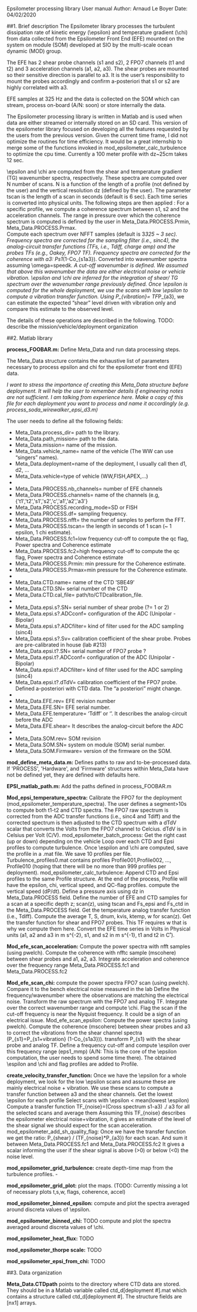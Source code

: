 Epsilometer processing library
User manual
Author: Arnaud Le Boyer
Date: 04/02/2020


##1. Brief description
The Epsilometer library processes the turbulent dissipation rate of kinetic energy (\epsilon) and temperature gradient (\chi) from data collected from the Epsilometer Front End (EFE) mounted on the system on module (SOM) developed at SIO by the multi-scale ocean dynamic (MOD) group.

The EFE has 2 shear probe channels (s1 and s2), 2 FPO7 channels (t1 and t2) and 3 acceleration channels (a1, a2, a3). The shear probes are mounted so their sensitive direction is parallel to a3. It is the user’s responsibility to mount the probes accordingly and confirm a-posteriori that s1 or s2 are highly correlated with a3.

EFE samples at 325 Hz and the data is collected on the SOM which can stream, process on-board (A/N: soon) or store internally the data.

The Epsilometer processing library is written in Matlab and is used when data are either streamed or internally stored on an SD card. This version of the epsilometer library focused on developing all the features requested by the users from the previous version. Given the current time frame, I did not  optimize the routines for time efficiency. It would be a great internship to merge some of the functions invoked in mod_epsilometer_calc_turbulence to optimize the cpu time. Currently a 100 meter profile with dz~25cm takes 12 sec.

\epsilon and \chi are computed from the shear and temperature gradient (TG) wavenumber spectra, respectively. These spectra are computed over N number of scans. N is a function of the length of a profile (not defined by the user) and the vertical resolution dz (defined by the user). The parameter tscan is the length of a scan in seconds (default is 6 sec). Each time series is converted into physical units. The following steps are then applied :
For a specific profile, we compute a coherence spectrum between s1, s2 and the acceleration channels. The range in pressure over which the coherence spectrum is computed is defined by the user in Meta_Data.PROCESS.Prmin, Meta_Data.PROCESS.Prmax.  
Compute each spectrum over NFFT samples (default is 3*325 ~ 3 sec).
Frequency spectra are corrected for the sampling filter (i.e., sinc4), the analog-circuit transfer functions (TFs, i.e., Tdiff, charge amp)  and the probes TFs (e.g., Oakey, FPO7 TF).
Frequency spectra are corrected for the coherence with a3: Ps1*(1-Co_{s1a3}).
Converted into wavenumber spectra assuming \omega=speed*k.
A cut-off wavenumber is defined. We assumed that above this wavenumber the data are either electrical noise or vehicle vibration.
\epsilon and \chi are inferred for the integration of shear/ TG spectrum over the wavenumber range previously defined.
Once \epsilon is computed for the whole deployment, we use the scans with low \epsilon to compute a vibration transfer function. Using P_{vibration}= TF*P_{a3}, we can estimate the expected “shear” level driven with vibration only and compare this estimate to the observed level.  


The details of these operations are described in the following.
TODO: describe the mission/vehicle/deployment organization

##2. Matlab library

**process_FOOBAR.m:** Define Meta_Data and run data processing steps.

The Meta_Data structure contains the exhaustive list of parameters necessary to process epsilon and chi for the epsilometer front end (EFE) data.

*I want to stress the importance of creating this Meta_Data structure before deployment. It will help the user to remember details if engineering notes are not sufficient. I am talking from experience here. Make a copy of this file for each deployment you want to process and name it accordingly (e.g. process_soda_wirewalker_epsi_d3.m)*

 The user needs to define all the following fields:

- Meta_Data.process_dir= path to the library.
- Meta_Data.path_mission= path to the data.
- Meta_Data.mission= name of the mission.
- Meta_Data.vehicle_name= name of the vehicle (The WW can use “singers” names).
- Meta_Data.deployment=name of the deployment, I usually call then d1, d2, …
- Meta_Data.vehicle=type of vehicle (WW,FISH,APEX,...)
-
- Meta_Data.PROCESS.nb_channels= number of EFE channels                                   
- Meta_Data.PROCESS.channels= name of the channels (e.g, {'t1','t2','s1','s2','c','a1','a2','a3'}
- Meta_Data.PROCESS.recording_mode=SD or FISH
- Meta_Data.PROCESS.df= sampling frequency.
- Meta_Data.PROCESS.nfft= the number of samples to perform the FFT.
- Meta_Data.PROCESS.tscan= the length in seconds of 1 scan (~ 1 epsilon, 1 chi estimate).
- Meta_Data.PROCESS.fc1=low frequency cut-off to compute the qc flag, Power spectra and Coherence estimate
- Meta_Data.PROCESS.fc2=high frequency cut-off to compute the qc flag, Power spectra and Coherence estimate
- Meta_Data.PROCESS.Prmin: min pressure for the Coherence estimate.
- Meta_Data.PROCESS.Prmax=min pressure for the Coherence estimate.
-
- Meta_Data.CTD.name= name of the CTD ’SBE49’
- Meta_Data.CTD.SN= serial number of the CTD
- Meta_Data.CTD.cal_file= path/to/CTDcalibration_file.
-
- Meta_Data.epsi.s?.SN= serial number of shear probe (?= 1 or 2)
- Meta_Data.epsi.s?.ADCconf= configuration of the ADC (Unipolar -Bipolar)
- Meta_Data.epsi.s?.ADCfilter= kind of filter used for the ADC sampling (sinc4)
- Meta_Data.epsi.s?.Sv= calibration coefficient of the shear probe. Probes are pre-calibrated in house (lab #213)
- Meta_Data.epsi.t?.SN= serial number of FPO7 probe ?
- Meta_Data.epsi.t?.ADCconf= configuration of the ADC (Unipolar - Bipolar)
- Meta_Data.epsi.t?.ADCfilter= kind of filter used for the ADC sampling (sinc4)
- Meta_Data.epsi.t?.dTdV= calibration coefficient of the FPO7 probe. Defined a-posteriori with CTD data. The “a posteriori” might change.
-
- Meta_Data.EFE.rev= EFE revision number
- Meta_Data.EFE.SN= EFE serial number.
- Meta_Data.EFE.temperature= ‘Tdiff’ or ‘’. It describes the analog-circuit before the ADC  
- Meta_Data.EFE.shear= It describes the analog-circuit before the ADC
-
- Meta_Data.SOM.rev= SOM revision
- Meta_Data.SOM.SN= system on module (SOM) serial number.
- Meta_Data.SOM.Firmware= version of the firmware on the SOM.

**mod_define_meta_data.m:** Defines paths to raw and to-be-processed data. If 'PROCESS', 'Hardware', and 'Firmware' structures within Meta_Data have not be defined yet, they are defined with defaults here.

**EPSI_matlab_path.m:** Add the paths defined in process_FOOBAR.m

**Mod_epsi_temperature_spectra:**
Calibrate the FPO7 for the deployment (mod_epsilometer_temperature_spectra). The user defines a segment>10s to compute both t1-t2 and CTD spectra.
The FPO7 raw spectrum is corrected from the ADC transfer functions (i.e., sinc4 and Tdiff)
and the corrected spectrum is then adjusted to the CTD spectrum with a dTdV scalar that converts the Volts from the FPO7 channel to Celcius. dTdV is in Celsius per Volt (C/V).
mod_epsilometer_batch_process:
Get the right cast (up or down) depending on the vehicle
Loop over each CTD and Epsi profiles to compute turbulence.
Once \espilon and \chi are computed, save the profile in a .mat file. We save 10 profiles per file. Turbulence_profiles0.mat contains profiles Profile001,Profile002, …, Profile010 (hoping that there will be no more than 999 profiles per deployment).
mod_epsilometer_calc_turbulence:
Append CTD and Epsi profiles to the same Profile structure. At the end of the process, Profile will have the epsilon, chi, vertical speed, and QC-flag profiles.
compute the vertical speed (dP/dt).
Define a pressure axis using dz in Meta_Data.PROCESS field.
Define the number of EFE and CTD samples for a scan at a specific depth z; scan(z), using tscan and Fs_epsi and Fs_ctd in the Meta_Data.PROCESS field.
Get the temperature analog transfer function (i.e., Tdiff).
Compute the average T, S, dnum, kvis, ktemp, w for scan(z).
Get the transfer function for shear and FPO7 probes. This TF requires w that is why we compute them here.
Convert the EFE time series in Volts in Physical units (a1, a2 and a3 in m s^{-2}, s1, and s2 in m s^{-1}, t1 and t2 in C˚).


**Mod_efe_scan_acceleration:**
Compute the power spectra with nfft samples (using pwelch).
Compute the coherence with nfftc sample (mscohere) between shear probes and a1, a2, a3.
Integrate acceleration and coherence over the frequency range Meta_Data.PROCESS.fc1 and  Meta_Data.PROCESS.fc2

**Mod_efe_scan_chi:**
compute the power spectra FPO7 scan (using pwelch).
Compare it to the bench electrical noise measured in the lab
Define the frequency/wavenumber where the observations are matching the electrical noise.
Transform the raw spectrum with the FPO7 and analog TF.
Integrate over the correct wavenumber range and compute \chi.
Flag the scan if the cut-off frequency is near the Nyquist frequency. It could be a sign of an electrical issue.
Mod_efe_scan_epsilon:
Compute the power spectra (using pwelch).
Compute the coherence (mscohere) between shear probes and a3 to correct the vibrations from the shear channel spectra (P_{s1}=P_{s1+vibration} (1-Co_{s1a3})).
transform P_{s1}  with the shear probe and analog TF.
Define a frequency cut-off and compute \espilon over this frequency range (eps1_mmp) (A/N: This is the core of the \epsilon computation, the user needs to spend some time there).
The obtained \espilon and \chi and flag profiles are added to Profile.


**create_velocity_transfer_function:**
Once we have the \epsilon for a whole deployment, we look for the low \epsilon scans and assume these are mainly electrical noise + vibration. We use these scans to compute a transfer function between a3 and the shear channels.
Get the lowest \epsilon for each profile
Select scans with \epsilon < mean(lowest \espilon)
Compute a transfer function TF_{noise}=(Cross spectrum s1-a3) ./ a3 for all the selected scans and average them
Assuming this TF_{noise} describes the epsilometer electrical noise+vibration, it gives an estimate of the level of the shear signal we should expect for the scan acceleration.
mod_epsilometer_add_sh_quality_flag:
Once we have the transfer function we get the ratio:
P_{shear} / (TF_{noise}*P_{a3}) for each scan.
And sum it between Meta_Data.PROCESS.fc1 and  Meta_Data.PROCESS.fc2
It gives a scalar informing the user if the shear signal is above (>0) or below (<0) the noise level.

**mod_epsilometer_grid_turbulence:** create depth-time map from the turbulence profiles. -

**mod_epsilometer_grid_plot:** plot the maps. (TODO: Currently missing a lot of necessary plots t,s,w, flags, coherence, accel)

**mod_epsilometer_binned_epsilon:** compute and plot the spectra averaged around discreta values of \epsilon.

**mod_epsilometer_binned_chi:** TODO compute and plot the spectra averaged around discreta values of \chi.

**mod_epsilometer_heat_flux:** TODO

**mod_epsilometer_thorpe scale:** TODO

**mod_epsilometer_epsi_from_chi:** TODO

##3. Data organization

**Meta_Data.CTDpath** points to the directory where CTD data are stored. They should be in a Matlab variable called ctd_d[deployment #].mat which contains a structure called ctd_d[deployment #]. The structure fields are [nx1] arrays.
